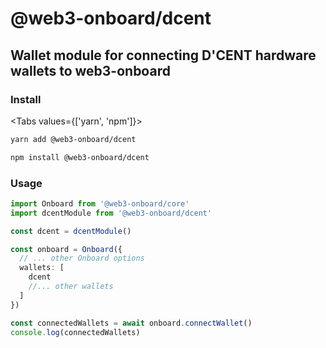 # @web3-onboard/dcent

## Wallet module for connecting D'CENT hardware wallets to web3-onboard

### Install

<Tabs values={['yarn', 'npm']}>
<TabPanel value="yarn">

```sh copy
yarn add @web3-onboard/dcent
```

  </TabPanel>
  <TabPanel value="npm">

```sh copy
npm install @web3-onboard/dcent
```

  </TabPanel>
</Tabs>

### Usage

```typescript
import Onboard from '@web3-onboard/core'
import dcentModule from '@web3-onboard/dcent'

const dcent = dcentModule()

const onboard = Onboard({
  // ... other Onboard options
  wallets: [
    dcent
    //... other wallets
  ]
})

const connectedWallets = await onboard.connectWallet()
console.log(connectedWallets)
```
